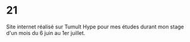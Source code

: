 # 21
Site internet réalisé sur Tumult Hype pour mes études durant mon stage d'un mois du 6 juin au 1er juillet.
